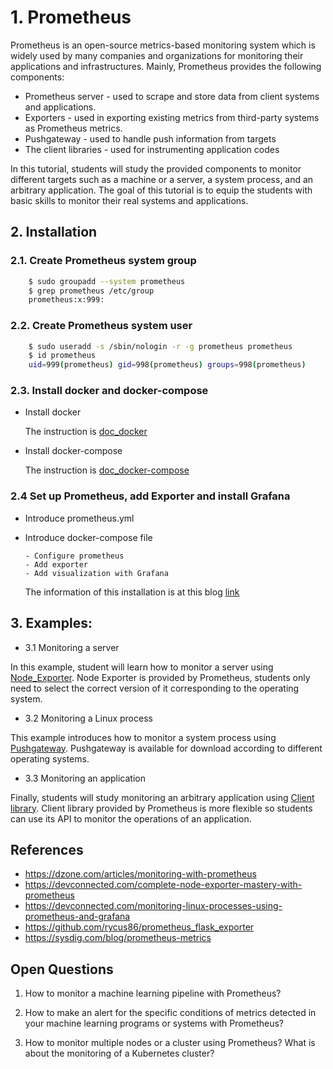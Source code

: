 # 1. Prometheus
Prometheus is an open-source metrics-based monitoring system which is widely used by many companies and organizations for monitoring their applications and infrastructures. Mainly, Prometheus provides the following components:

- Prometheus server - used to scrape and store data from client systems and applications.
- Exporters - used in exporting existing metrics from third-party systems as Prometheus metrics.
- Pushgateway - used to handle push information from targets
- The client libraries - used for instrumenting application codes

In this tutorial, students will study the provided components to monitor different targets such as a machine or a server, a system process, and an arbitrary application. The goal of this tutorial is to equip the students with basic skills to monitor their real systems and applications.

## 2. Installation

### 2.1. Create Prometheus system group

```bash
    $ sudo groupadd --system prometheus
    $ grep prometheus /etc/group
    prometheus:x:999:
```

### 2.2. Create Prometheus system user

```bash
    $ sudo useradd -s /sbin/nologin -r -g prometheus prometheus
    $ id prometheus
    uid=999(prometheus) gid=998(prometheus) groups=998(prometheus)
```

### 2.3. Install docker and docker-compose
* Install docker

     The instruction is [doc_docker](https://docs.docker.com)

* Install docker-compose

     The instruction is [doc_docker-compose](https://docs.docker.com/compose/install)

### 2.4 Set up Prometheus, add Exporter and install Grafana

* Introduce prometheus.yml
* Introduce docker-compose file

      - Configure prometheus
      - Add exporter
      - Add visualization with Grafana

  The information of this installation is at this blog [link](https://dzone.com/articles/monitoring-with-prometheus)

## 3. Examples:

* 3.1 Monitoring a server

In this example, student will learn how to monitor a server using [Node_Exporter](Node_Exporter/README.md). Node Exporter is provided by Prometheus, students only need to select the correct version of it corresponding to the operating system.


* 3.2 Monitoring a Linux process

This example introduces how to monitor a system process using [Pushgateway](Pushgateway/README.md). Pushgateway is available for download according to different operating systems.


* 3.3 Monitoring an application

Finally, students will study monitoring an arbitrary application using [Client library](ClientLibrary/README.md). Client library provided by Prometheus is more flexible so students can use its API to monitor the operations of an application.

## References

* https://dzone.com/articles/monitoring-with-prometheus
* https://devconnected.com/complete-node-exporter-mastery-with-prometheus
* https://devconnected.com/monitoring-linux-processes-using-prometheus-and-grafana
* https://github.com/rycus86/prometheus_flask_exporter
* https://sysdig.com/blog/prometheus-metrics

## Open Questions

1. How to monitor a machine learning pipeline with Prometheus?

2. How to make an alert for the specific conditions of metrics detected in your machine learning programs or systems with Prometheus?

3. How to monitor multiple nodes or a cluster using Prometheus? What is about the monitoring of a Kubernetes cluster?
